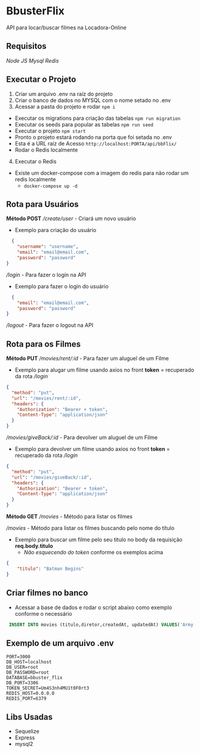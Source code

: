 # BbusterFlix
API para locar/buscar filmes na Locadora-Online

## Requisitos

*Node JS*
*Mysql*
*Redis*

## Executar o Projeto
1. Criar um arquivo .env na raíz do projeto
2. Criar o banco de dados no MYSQL com o nome setado no .env
3. Acessar a pasta do projeto e rodar ```npm i ```
  - Executar os migrations para criação das tabelas ```npm run migration```
  - Executar os seeds para popular as tabelas ```npm run seed```
  - Executar o projeto ```npm start```
  - Pronto o projeto estará rodando na porta que foi setada no .env 
  - Esta é a URL raíz de Acesso ```http://localhost:PORTA/api/bbFlix/ ``` 
  - Rodar o Redis localmente
4. Executar o Redis
 - Existe um docker-compose com a imagem do redis para não rodar um redis localmente
    - ```docker-compose up -d ```

## Rota para Usuários

**Método POST**
*/create/user* - Criará um novo usuário
  - Exemplo para criação do usuário
```json
  {
	"username": "username",
	"email": "email@email.com",
	"password": "password"
}
```

*/login* - Para fazer o login na API
  - Exemplo para fazer o login do usuário
```json
  {
	"email": "email@email.com",
	"password": "password"
}
```

*/logout* - Para fazer o logout na API


## Rota para os Filmes

**Método PUT**
*/movies/rent/:id* - Para fazer um aluguel de um Filme
  - Exemplo para alugar um filme usando axios no front
  **token** = recuperado da rota */login*
```json
{
  "method": "put",
  "url": "/movies/rent/:id",
  "headers": {
    "Authorization": "Bearer + token",
    "Content-Type": "application/json"
  }
}
```

*/movies/giveBack/:id* - Para devolver um aluguel de um Filme
  - Exemplo para devolver um filme usando axios no front
  **token** = recuperado da rota */login*
```json
{
  "method": "put",
  "url": "/movies/giveBack/:id",
  "headers": {
    "Authorization": "Bearer + token",
    "Content-Type": "application/json"
  }
}
```

**Método GET**
*/movies* - Método para listar os filmes


*/movies* - Método para listar os filmes buscando pelo nome do título
- Exemplo para buscar um filme pelo seu titulo no body da requisição **req.body.titulo**
  - *Não esquecendo do token* conforme os exemplos acima
```json
{
	"titulo": "Batman Begins"
}
```

## Criar filmes no banco
 - Acessar a base de dados e rodar o script abaixo como exemplo conforme o necessário
 ```sql
  INSERT INTO movies (titulo,diretor,createdAt, updatedAt) VALUES('Army of the Dead: Invasão em Las Vegas', 'Zack Snyder', CURRENT_TIMESTAMP, CURRENT_TIMESTAMP)
 ```

 ## Exemplo de um arquivo .env
  ```
  PORT=3000
  DB_HOST=localhost
  DB_USER=root
  DB_PASSWORD=root
  DATABASE=bbuster_flix
  DB_PORT=3306
  TOKEN_SECRET=Um4S3nh4MU1t0F0rt3
  REDIS_HOST=0.0.0.0
  REDIS_PORT=6379
  ```

 ## Libs Usadas

* Sequelize
* Express
* mysql2
